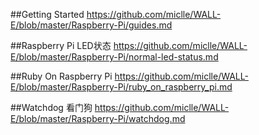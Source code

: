##Getting Started
https://github.com/miclle/WALL-E/blob/master/Raspberry-Pi/guides.md

##Raspberry Pi LED状态
https://github.com/miclle/WALL-E/blob/master/Raspberry-Pi/normal-led-status.md

##Ruby On Raspberry Pi
https://github.com/miclle/WALL-E/blob/master/Raspberry-Pi/ruby_on_raspberry_pi.md

##Watchdog 看门狗
https://github.com/miclle/WALL-E/blob/master/Raspberry-Pi/watchdog.md